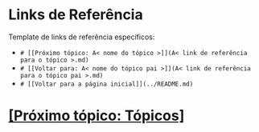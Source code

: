 # Links de Referência

Template de links de referência específicos:

- `# [[Próximo tópico: A< nome do tópico >]](A< link de referência para o tópico >.md)`
- `# [[Voltar para: A< nome do tópico pai >]](A< link de referência para o tópico pai >.md)`
- `# [[Voltar para a página inicial]](../README.md)`

# [[Próximo tópico: Tópicos]](./topicos.md)